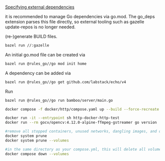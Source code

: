 [Specifying external dependencies](https://github.com/bazel-contrib/rules_go/blob/master/docs/go/core/bzlmod.md#external-dependencies)<br/>


it is recommended to manage Go dependencies via go.mod. The go_deps extension parses this file directly, so external tooling such as gazelle update-repos is no longer needed.<br/>

(re-)generate BUILD files. <br/>

```sh 
bazel run //:gazelle 
```

An initial go.mod file can be created via

```sh
bazel run @rules_go//go mod init home
```

A dependency can be added via

```sh
bazel run @rules_go//go get github.com/labstack/echo/v4
```

Run

```sh
bazel run @rules_go//go run bamboo/server/main.go
```

```sh
docker compose -f docker/http/compose.yaml up --build --force-recreate
```

```sh
docker run -it --entrypoint sh http-docker-http-test
docker run --rm gocv/opencv:4.12.0-alpine-ffmpeg-gstreamer go version
```

```sh
#remove all stopped containers, unused networks, dangling images, and optionally, volumes
docker system prune
docker system prune --volumes
```

```sh
#in the same directory as your compose.yml, this will delete all volumes (as well as containers/network) defined in the configuration file
docker compose down --volumes
```